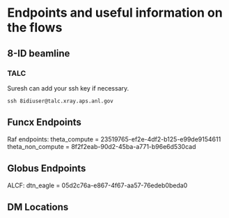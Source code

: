 
# Endpoints and useful information on the flows

## 8-ID beamline

### TALC

Suresh can add your ssh key if necessary.

    ssh 8idiuser@talc.xray.aps.anl.gov

## Funcx Endpoints

Raf endpoints: 
    theta_compute = 23519765-ef2e-4df2-b125-e99de9154611
    theta_non_compute = 8f2f2eab-90d2-45ba-a771-b96e6d530cad

## Globus Endpoints

ALCF:
    dtn_eagle = 05d2c76a-e867-4f67-aa57-76edeb0beda0

## DM Locations